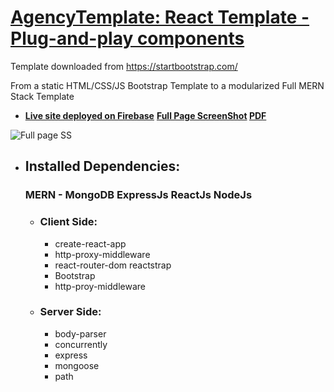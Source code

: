 # [AgencyTemplate: React Template - Plug-and-play components](https://agencytemplate.herokuapp.com/)
Template downloaded from https://startbootstrap.com/

From a static HTML/CSS/JS Bootstrap Template to a modularized Full MERN Stack Template
- **[Live site deployed on Firebase](https://agencytemplate-4eca5.web.app/)**
 **[Full Page ScreenShot](https://ibb.co/rxyQGdf)
 [PDF](https://ibb.co/k38zsfJ)**

![Full page SS](https://i.ibb.co/bPZP53N/Screenshot-from-2020-09-06-17-56-06.png)


- ## Installed Dependencies:
  ### MERN - MongoDB ExpressJs ReactJs NodeJs 
  
  - ### Client Side: 
     * create-react-app
     * http-proxy-middleware 
     * react-router-dom reactstrap 
     * Bootstrap
     * http-proy-middleware
     
  - ### Server Side: 
     * body-parser 
     * concurrently 
     * express 
     * mongoose 
     * path
